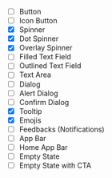 - [ ] Button
- [ ] Icon Button
- [x] Spinner
- [x] Dot Spinner
- [x] Overlay Spinner
- [ ] Filled Text Field
- [ ] Outlined Text Field
- [ ] Text Area
- [ ] Dialog
- [ ] Alert Dialog
- [ ] Confirm Dialog
- [x] Tooltip
- [x] Emojis
- [ ] Feedbacks (Notifications)
- [ ] App Bar
- [ ] Home App Bar
- [ ] Empty State
- [ ] Empty State with CTA